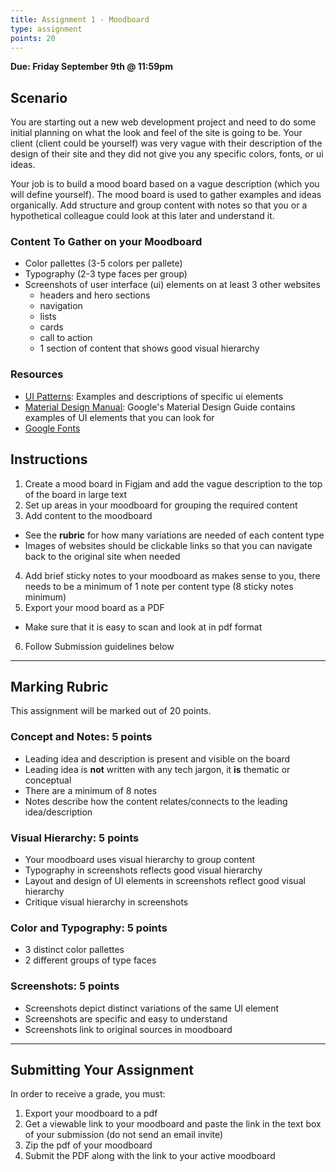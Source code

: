 ```yaml
---
title: Assignment 1 - Moodboard 
type: assignment
points: 20
---
```

**Due: Friday September 9th @ 11:59pm**
## Scenario

You are starting out a new web development project and need to do some initial planning on what the look and feel of the site is going to be. Your client (client could be yourself) was very vague with their description of the design of their site and they did not give you any specific colors, fonts, or ui ideas. 

Your job is to build a mood board based on a vague description (which you will define yourself). The mood board is used to gather examples and ideas organically. Add structure and group content with notes so that you or a hypothetical colleague could look at this later and understand it.

### Content To Gather on your Moodboard
- Color pallettes (3-5 colors per pallete)
- Typography (2-3 type faces per group)
- Screenshots of user interface (ui) elements on at least 3 other websites
  - headers and hero sections
  - navigation
  - lists
  - cards
  - call to action
  - 1 section of content that shows good visual hierarchy

### Resources
- [UI Patterns](https://ui-patterns.com/): Examples and descriptions of specific ui elements
- [Material Design Manual](https://material.io/): Google's Material Design Guide contains examples of UI elements that you can look for
- [Google Fonts](https://fonts.google.com/)
## Instructions
1. Create a mood board in Figjam and add the vague description to the top of the board in large text
2. Set up areas in your moodboard for grouping the required content
3. Add content to the moodboard
  - See the **rubric** for how many variations are needed of each content type
  - Images of websites should be clickable links so that you can navigate back to the original site when needed
4. Add brief sticky notes to your moodboard as makes sense to you, there needs to be a minimum of 1 note per content type (8 sticky notes minimum)
5. Export your mood board as a PDF
  - Make sure that it is easy to scan and look at in pdf format
6. Follow Submission guidelines below

---

## Marking Rubric
This assignment will be marked out of 20 points.

### Concept and Notes: 5 points
- Leading idea and description is present and visible on the board
- Leading idea is **not** written with any tech jargon, it **is** thematic or conceptual
- There are a minimum of 8 notes 
- Notes describe how the content relates/connects to the leading idea/description

### Visual Hierarchy: 5 points 
- Your moodboard uses visual hierarchy to group content
- Typography in screenshots reflects good visual hierarchy
- Layout and design of UI elements in screenshots reflect good visual hierarchy
- Critique visual hierarchy in screenshots
### Color and Typography: 5 points
- 3 distinct color pallettes
- 2 different groups of type faces
### Screenshots: 5 points
- Screenshots depict distinct variations of the same UI element
- Screenshots are specific and easy to understand
- Screenshots link to original sources in moodboard
---

## Submitting Your Assignment
In order to receive a grade, you must:

1. Export your moodboard to a pdf
2. Get a viewable link to your moodboard and paste the link in the text box of your submission (do not send an email invite)
3. Zip the pdf of your moodboard
4. Submit the PDF along with the link to your active moodboard
